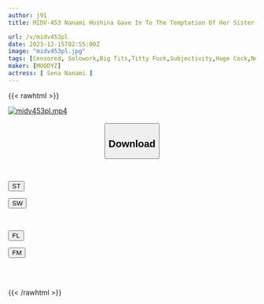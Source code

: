 ```yaml
---
author: j91
title: MIDV-453 Nanami Hoshina Gave In To The Temptation Of Her Sister-in-law's Bra-less Big Breasts And Continued To Suck Her Big Breasts For 2 Nights And 3 Days When Her Parents Were Away.

url: /v/midv453pl
date: 2023-12-15T02:55:00Z
image: "midv453pl.jpg"
tags: [Censored, Solowork,Big Tits,Titty Fuck,Subjectivity,Huge Cock,No Bra	]
maker: [MOODYZ]
actress: [ Sena Nanami ]
---
```



{{< rawhtml >}}

<div class="video" data-videoid="zDMoW3DQ1WSYj7j">
    <a href="javascript:;">
        <img src="/v/midv453pl/midv453pl.jpg" width="WIDTH" height="HEIGHT" alt="midv453pl.mp4" loading="lazy">
    </a>
</div>

<script type="text/javascript" src="https://j91.asia/asset/on-demand-st.js"></script>

<br>
  <link rel="stylesheet" href="https://j91.asia/asset/bs5.css">
  
  <center>
  <button class="btn btn-primary" type="button" data-bs-toggle="collapse" data-bs-target=".multi-collapse" aria-expanded="false" aria-controls="multiCollapseExample1 multiCollapseExample2"><h2>Download</h2></button></center>
</p>
<div class="row">
  <div class="col">
    <div class="collapse multi-collapse" id="multiCollapseExample1">
      <div class="card card-body">
	      	      <br>
<div class="buttons">  
<p><a href="https://streamtape.to/v/zDMoW3DQ1WSYj7j" target="_blank"><button class="btn-hover color-3"><i class="fa fa-download"></i> ST</button></a></p>
<p><a href="https://flaswish.com/0qcu77gthqys" target="_blank"><button class="btn-hover color-2"><i class="fa fa-download"></i> SW</button></a></p></div>
    </div>
  </div>
</div>
  <div class="col">
    <div class="collapse multi-collapse" id="multiCollapseExample2">
      <div class="card card-body">
	      <br>
<div class="buttons">
<p><a href="javascript:;" target="_blank"><button class="btn-hover color-9"><i class="fa fa-download"></i> FL</button></a></p>
<p><a href="javascript:;" target="_blank"><button class="btn-hover color-8"><i class="fa fa-download"></i> FM</button></a></p></div>
<br><br>
      </div>
    </div>
  </div>
</div>

{{< /rawhtml >}}